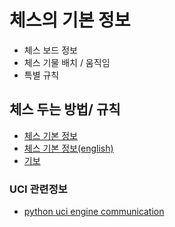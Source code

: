 # 체스의 기본 정보

- 체스 보드 정보
- 체스 기물 배치 / 움직임
- 특별 규칙

## 체스 두는 방법/ 규칙

- [체스 기본 정보](https://www.chess.com/ko/tiesuwosuru)
- [체스 기본 정보(english)](https://www.chess.com/learn-how-to-play-chess)
- [기보](https://www.chess.com/ko/terms/chess-notation-ko)

### UCI 관련정보
- [python uci engine communication](https://python-chess.readthedocs.io/en/v0.25.0/uci.html)

